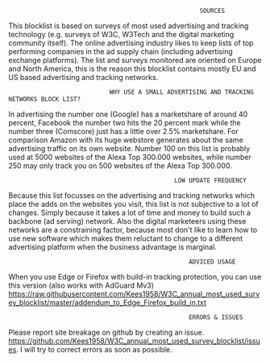                                                          SOURCES
This blocklist is based on surveys of most used advertising and tracking technology (e.g. surveys of W3C, W3Tech and the
digital marketing community itself). The online advertising industry likes to keep lists of top performing companies in
the ad supply chain (including advertising exchange platforms). The list and surveys monitored are oriented on Europe and
North America, this is the reason this blocklist contains mostly EU and US based advertising and tracking networks.

                                WHY USE A SMALL ADVERTISING AND TRACKING NETWORKS BLOCK LIST?
In advertising the number one (Google) has a marketshare of around 40 percent, Facebook the number two hits the 20 percent mark
while the number three (Comscore) just has a little over 2.5% marketshare. For comparison Amazon with its huge webstore generates
about the same advertising traffic on its own website. Number 100 on this list is probably used at 5000 websites of the Alexa
Top 300.000 websites, while number 250 may only track you on 500 websites of the Alexa Top 300.000.

                                                  LOW UPDATE FREQUENCY
Because this list focusses on the advertising and tracking networks which place the adds on the websites you visit, this list
is not subjective to a lot of changes. Simply because it takes a lot of time and money to build such a backbone (ad serving)
network. Also the digital marketeers using these networks are a constraining factor, because most don't like to learn how to
use new software which makes them reluctant to change to a different advertising platform when the business advantage is marginal.

                                                      ADVICED USAGE

When you use Edge or Firefox with build-in tracking protection, you can use this version (also works with AdGuard Mv3)
https://raw.githubusercontent.com/Kees1958/W3C_annual_most_used_survey_blocklist/master/addendum_to_Edge_Firefox_build_in.txt

                                                      ERRORS & ISSUES
Please report site breakage on github by creating an issue. https://github.com/Kees1958/W3C_annual_most_used_survey_blocklist/issues.
I will try to correct errors as soon as possible.
